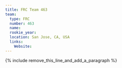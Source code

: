 ```yaml
---
title: FRC Team 463
team:
  type: FRC
  number: 463
  name:
  rookie_year:
  location: San Jose, CA, USA
  links:
    Website:
---
```


{% include remove_this_line_and_add_a_paragraph %}